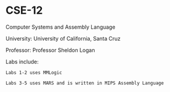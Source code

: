 # CSE-12
Computer Systems and Assembly Language 

University: University of California, Santa Cruz 

Professor: Professor Sheldon Logan

Labs include:

    Labs 1-2 uses MMLogic 

    Labs 3-5 uses MARS and is written in MIPS Assembly Language
